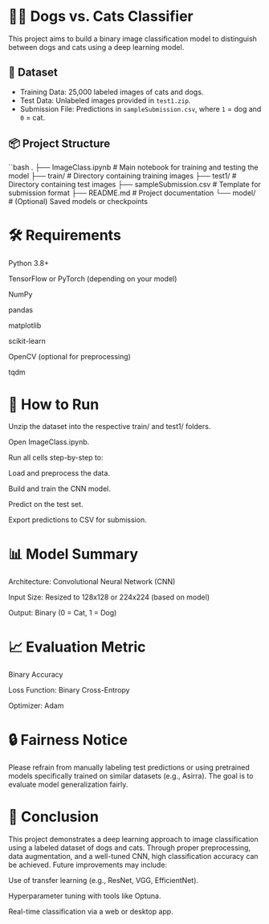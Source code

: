 # 🐶🐱 Dogs vs. Cats Classifier

This project aims to build a binary image classification model to distinguish between dogs and cats using a deep learning model.

## 📁 Dataset

- Training Data: 25,000 labeled images of cats and dogs.
- Test Data: Unlabeled images provided in `test1.zip`.
- Submission File: Predictions in `sampleSubmission.csv`, where `1` = dog and `0` = cat.

## 📦 Project Structure

``bash
.
├── ImageClass.ipynb        # Main notebook for training and testing the model
├── train/                 # Directory containing training images
├── test1/                 # Directory containing test images
├── sampleSubmission.csv   # Template for submission format
├── README.md              # Project documentation
└── model/                 # (Optional) Saved models or checkpoints

# 🛠️ Requirements
Python 3.8+

TensorFlow or PyTorch (depending on your model)

NumPy

pandas

matplotlib

scikit-learn

OpenCV (optional for preprocessing)

tqdm

# 🚀 How to Run
Unzip the dataset into the respective train/ and test1/ folders.

Open ImageClass.ipynb.

Run all cells step-by-step to:

Load and preprocess the data.

Build and train the CNN model.

Predict on the test set.

Export predictions to CSV for submission.

# 📊 Model Summary
Architecture: Convolutional Neural Network (CNN)

Input Size: Resized to 128x128 or 224x224 (based on model)

Output: Binary (0 = Cat, 1 = Dog)

# 📈 Evaluation Metric
Binary Accuracy

Loss Function: Binary Cross-Entropy

Optimizer: Adam

# 🔒 Fairness Notice
Please refrain from manually labeling test predictions or using pretrained models specifically trained on similar datasets (e.g., Asirra). The goal is to evaluate model generalization fairly.

# 📌 Conclusion
This project demonstrates a deep learning approach to image classification using a labeled dataset of dogs and cats. Through proper preprocessing, data augmentation, and a well-tuned CNN, high classification accuracy can be achieved. Future improvements may include:

Use of transfer learning (e.g., ResNet, VGG, EfficientNet).

Hyperparameter tuning with tools like Optuna.

Real-time classification via a web or desktop app.
